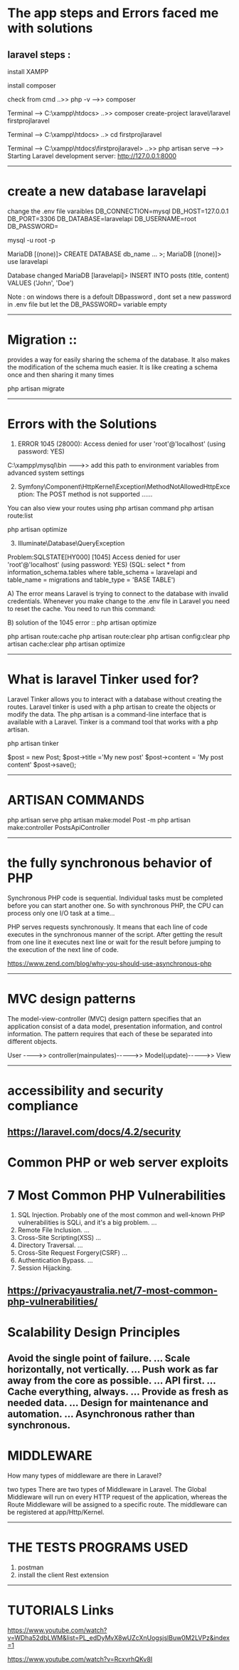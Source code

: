 # The app steps and Errors  faced me with solutions 

## laravel steps :

install XAMPP 

install composer 

check from cmd ..>> php -v -->> composer 

Terminal --> C:\xampp\htdocs> ..>> composer create-project laravel/laravel firstprojlaravel

Terminal --> C:\xampp\htdocs> ..> cd firstprojlaravel

Terminal --> C:\xampp\htdocs\firstprojlaravel> ..>> php artisan serve 
-->> Starting Laravel development server: http://127.0.0.1:8000

-------------------------------------------------------------------------------------------------------------------

# create a new database laravelapi

change the .env file varaibles 
DB_CONNECTION=mysql
DB_HOST=127.0.0.1
DB_PORT=3306
DB_DATABASE=laravelapi
DB_USERNAME=root
DB_PASSWORD=
 
mysql -u root -p 

MariaDB [(none)]> CREATE DATABASE db_name ...
                >;
MariaDB [(none)]> use laravelapi

Database changed
MariaDB [laravelapi]> INSERT INTO posts (title, content) VALUES ('John', 'Doe')

Note : on windows there is a defoult DBpassword , dont set a new password in .env file but let the DB_PASSWORD= variable empty

-------------------------------------------------------------------------------------------------------------------------

# Migration ::
provides a way for easily sharing the schema of the database. It also makes the modification of the schema much easier. It is like creating a schema once and then sharing it many times

php artisan migrate

-------------------------------------------------------------------------------------------------------------------------

# Errors with the Solutions 

1) ERROR 1045 (28000): Access denied for user 'root'@'localhost' (using password: YES)

C:\xampp\mysql\bin  --->> add this path to environment variables from advanced system settings 


2) Symfony\Component\HttpKernel\Exception\MethodNotAllowedHttpException: The POST method is not supported ...... 

You can also view your routes using php artisan command
php artisan route:list

php artisan optimize


3) Illuminate\Database\QueryException 

Problem:SQLSTATE[HY000] [1045] Access denied for user 'root'@'localhost' (using password: YES) (SQL: select * from information_schema.tables where table_schema = laravelapi and table_name = migrations and table_type = 'BASE TABLE')


A) The error means Laravel is trying to connect to the database with invalid credentials.
Whenever you make change to the .env file in Laravel you need to reset the cache. You need to run this command:


B) solution of the 1045 error :: 
php artisan optimize

php artisan route:cache 
php artisan route:clear
php artisan config:clear
php artisan cache:clear
php artisan optimize


-----------------------------------------------------------------------------------------------------------------------

# What is laravel Tinker used for?
Laravel Tinker allows you to interact with a database without creating the routes. Laravel tinker is used with a php artisan to create the objects or modify the data. The php artisan is a command-line interface that is available with a Laravel. Tinker is a command tool that works with a php artisan.

php artisan tinker 

$post = new Post;
$post->title ='My new post'
$post->content = 'My post content'
$post->save();

----------------------------------------------------------------------------------------------------------------------

# ARTISAN COMMANDS 
php artisan serve
php artisan make:model Post -m
php artisan make:controller PostsApiController

----------------------------------------------------------------------------------------------------------------------
# the fully synchronous behavior of PHP

Synchronous PHP code is sequential. Individual tasks must be completed before you can start another one. So with synchronous PHP, the CPU can process only one I/O task at a time...

PHP serves requests synchronously. It means that each line of code executes in the synchronous manner of the script. After getting the result from one line it executes next line or wait for the result before jumping to the execution of the next line of code.

https://www.zend.com/blog/why-you-should-use-asynchronous-php

------------------------------------------------------------------------------------------------------------------------------------------------------------
# MVC design patterns

The model-view-controller (MVC) design pattern specifies that an application consist of a data model, presentation information, and control information. The pattern requires that each of these be separated into different objects.

User ---->> controller(mainpulates)----->> Model(update)----->> View 

-------------------------------------------------------------------------------------------------------------------------------------------------------------------
# accessibility and security compliance

https://laravel.com/docs/4.2/security
-------------------------------------------------------------------------------------------------------------------------------------------------------------------
# Common PHP or web server exploits
# 7 Most Common PHP Vulnerabilities

1) SQL Injection. Probably one of the most common and well-known PHP vulnerabilities is SQLi, and it's a big problem. ...
2) Remote File Inclusion. ...
3) Cross-Site Scripting(XSS) ...
4) Directory Traversal. ...
5) Cross-Site Request Forgery(CSRF) ...
6) Authentication Bypass. ...
7) Session Hijacking.

https://privacyaustralia.net/7-most-common-php-vulnerabilities/
-------------------------------------------------------------------------------------------------------------------------------------------------------------------
# Scalability Design Principles

Avoid the single point of failure. ...
Scale horizontally, not vertically. ...
Push work as far away from the core as possible. ...
API first. ...
Cache everything, always. ...
Provide as fresh as needed data. ...
Design for maintenance and automation. ...
Asynchronous rather than synchronous.
---------------------------------------------------------------------------------------------------------------------------------------------------------------------
# MIDDLEWARE
How many types of middleware are there in Laravel?

two types
There are two types of Middleware in Laravel. The Global Middleware will run on every HTTP request of the application, whereas the Route Middleware will be assigned to a specific route. The middleware can be registered at app/Http/Kernel.

----------------------------------------------------------------------------------------------------------------------------------------------------------------

# THE TESTS PROGRAMS USED 
1) postman 
2) install the client Rest extension 

------------------------------------------------------------------------------------------------------------------------

# TUTORIALS Links

https://www.youtube.com/watch?v=WDha52dbLWM&list=PL_edDyMvX8wUZcXnUogsjslBuw0M2LVPz&index=1 

https://www.youtube.com/watch?v=RcxvrhQKv8I

